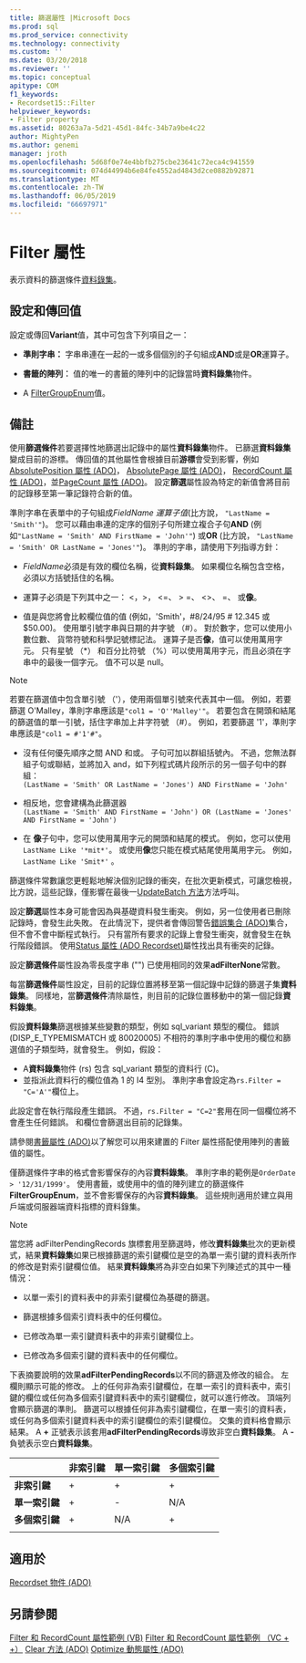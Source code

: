 ```yaml
---
title: 篩選屬性 |Microsoft Docs
ms.prod: sql
ms.prod_service: connectivity
ms.technology: connectivity
ms.custom: ''
ms.date: 03/20/2018
ms.reviewer: ''
ms.topic: conceptual
apitype: COM
f1_keywords:
- Recordset15::Filter
helpviewer_keywords:
- Filter property
ms.assetid: 80263a7a-5d21-45d1-84fc-34b7a9be4c22
author: MightyPen
ms.author: genemi
manager: jroth
ms.openlocfilehash: 5d68f0e74e4bbfb275cbe23641c72eca4c941559
ms.sourcegitcommit: 074d44994b6e84fe4552ad4843d2ce0882b92871
ms.translationtype: MT
ms.contentlocale: zh-TW
ms.lasthandoff: 06/05/2019
ms.locfileid: "66697971"
---
```

# <a name="filter-property"></a>Filter 屬性
表示資料的篩選條件[資料錄集](../../../ado/reference/ado-api/recordset-object-ado.md)。  
  
## <a name="settings-and-return-values"></a>設定和傳回值

設定或傳回**Variant**值，其中可包含下列項目之一：  
  
-   **準則字串：** 字串串連在一起的一或多個個別的子句組成**AND**或是**OR**運算子。  
  
-   **書籤的陣列︰** 值的唯一的書籤的陣列中的記錄當時**資料錄集**物件。  
  
-   A [FilterGroupEnum](../../../ado/reference/ado-api/filtergroupenum.md)值。  
  
## <a name="remarks"></a>備註

使用**篩選條件**若要選擇性地篩選出記錄中的屬性**資料錄集**物件。 已篩選**資料錄集**變成目前的游標。 傳回值的其他屬性會根據目前**游標**會受到影響，例如[AbsolutePosition 屬性 (ADO)](../../../ado/reference/ado-api/absoluteposition-property-ado.md)， [AbsolutePage 屬性 (ADO)](../../../ado/reference/ado-api/absolutepage-property-ado.md)， [RecordCount 屬性 (ADO)](../../../ado/reference/ado-api/recordcount-property-ado.md)，並[PageCount 屬性 (ADO)](../../../ado/reference/ado-api/pagecount-property-ado.md)。 設定**篩選**屬性設為特定的新值會將目前的記錄移至第一筆記錄符合新的值。
  
準則字串在表單中的子句組成*FieldName 運算子值*(比方說， `"LastName = 'Smith'"`)。 您可以藉由串連的定序的個別子句所建立複合子句**AND** (例如`"LastName = 'Smith' AND FirstName = 'John'"`) 或**OR** (比方說， `"LastName = 'Smith' OR LastName = 'Jones'"`)。 準則的字串，請使用下列指導方針：

-   *FieldName*必須是有效的欄位名稱，從**資料錄集**。 如果欄位名稱包含空格，必須以方括號括住的名稱。  
  
-   運算子必須是下列其中之一： \<，>， \<=、 > =、 <>、 =、 或**像**。  
  
-   值是與您將會比較欄位值的值 (例如，'Smith'，#8/24/95 # 12.345 或 $50.00)。 使用單引號字串與日期的井字號 （#）。 對於數字，您可以使用小數位數、 貨幣符號和科學記號標記法。 運算子是否**像**，值可以使用萬用字元。 只有星號 （*） 和百分比符號 （%）可以使用萬用字元，而且必須在字串中的最後一個字元。 值不可以是 null。  
  
> [!NOTE]
>  若要在篩選值中包含單引號 （'），使用兩個單引號來代表其中一個。 例如，若要篩選 O'Malley，準則字串應該是`"col1 = 'O''Malley'"`。 若要包含在開頭和結尾的篩選值的單一引號，括住字串加上井字符號 （#）。 例如，若要篩選 '1'，準則字串應該是`"col1 = #'1'#"`。  
  
-   沒有任何優先順序之間 AND 和或。 子句可加以群組括號內。 不過，您無法群組子句或聯結，並將加入 and，如下列程式碼片段所示的另一個子句中的群組：  
 `(LastName = 'Smith' OR LastName = 'Jones') AND FirstName = 'John'`  
  
-   相反地，您會建構為此篩選器  
 `(LastName = 'Smith' AND FirstName = 'John') OR (LastName = 'Jones' AND FirstName = 'John')`  
  
-   在 **像**子句中，您可以使用萬用字元的開頭和結尾的模式。 例如，您可以使用`LastName Like '*mit*'`。 或使用**像**您只能在模式結尾使用萬用字元。 例如， `LastName Like 'Smit*'` 。  
  
 篩選條件常數讓您更輕鬆地解決個別記錄的衝突，在批次更新模式，可讓您檢視，比方說，這些記錄，僅影響在最後一[UpdateBatch 方法](../../../ado/reference/ado-api/updatebatch-method.md)方法呼叫。  
  
設定**篩選**屬性本身可能會因為與基礎資料發生衝突。 例如，另一位使用者已刪除記錄時，會發生此失敗。 在此情況下，提供者會傳回警告[錯誤集合 (ADO)](../../../ado/reference/ado-api/errors-collection-ado.md)集合，但不會不會中斷程式執行。 只有當所有要求的記錄上會發生衝突，就會發生在執行階段錯誤。 使用[Status 屬性 (ADO Recordset)](../../../ado/reference/ado-api/status-property-ado-recordset.md)屬性找出具有衝突的記錄。  
  
設定**篩選條件**屬性設為零長度字串 ("") 已使用相同的效果**adFilterNone**常數。
  
每當**篩選條件**屬性設定，目前的記錄位置將移至第一個記錄中記錄的篩選子集**資料錄集**。 同樣地，當**篩選條件**清除屬性，則目前的記錄位置移動中的第一個記錄**資料錄集**。

假設**資料錄集**篩選根據某些變數的類型，例如 sql_variant 類型的欄位。 錯誤 (DISP_E_TYPEMISMATCH 或 80020005) 不相符的準則字串中使用的欄位和篩選值的子類型時，就會發生。 例如，假設：

- A**資料錄集**物件 (rs) 包含 sql_variant 類型的資料行 (C)。
- 並指派此資料行的欄位值為 1 的 I4 型別。 準則字串會設定為`rs.Filter = "C='A'"`欄位上。

此設定會在執行階段產生錯誤。 不過，`rs.Filter = "C=2"`套用在同一個欄位將不會產生任何錯誤。 和欄位會篩選出目前的記錄集。

請參閱[書籤屬性 (ADO)](../../../ado/reference/ado-api/bookmark-property-ado.md)以了解您可以用來建置的 Filter 屬性搭配使用陣列的書籤值的屬性。

僅篩選條件字串的格式會影響保存的內容**資料錄集**。 準則字串的範例是`OrderDate > '12/31/1999'`。 使用書籤，或使用中的值的陣列建立的篩選條件**FilterGroupEnum**，並不會影響保存的內容**資料錄集**。 這些規則適用於建立與用戶端或伺服器端資料指標的資料錄集。
  
> [!NOTE]
>  當您將 adFilterPendingRecords 旗標套用至篩選時，修改**資料錄集**批次的更新模式，結果**資料錄集**如果已根據篩選的索引鍵欄位是空的為單一索引鍵的資料表所作的修改是對索引鍵欄位值。 結果**資料錄集**將為非空白如果下列陳述式的其中一種情況：  
  
-   以單一索引的資料表中的非索引鍵欄位為基礎的篩選。  
  
-   篩選根據多個索引資料表中的任何欄位。  
  
-   已修改為單一索引鍵資料表中的非索引鍵欄位上。  
  
-   已修改為多個索引鍵的資料表中的任何欄位。  
  
下表摘要說明的效果**adFilterPendingRecords**以不同的篩選及修改的組合。 左欄則顯示可能的修改。 上的任何非為索引鍵欄位，在單一索引的資料表中，索引鍵的欄位或任何為多個索引鍵資料表中的索引鍵欄位，就可以進行修改。 頂端列會顯示篩選的準則。 篩選可以根據任何非為索引鍵欄位，在單一索引的資料表，或任何為多個索引鍵資料表中的索引鍵欄位的索引鍵欄位。 交集的資料格會顯示結果。 A **+** 正號表示該套用**adFilterPendingRecords**導致非空白**資料錄集**。 A **-** 負號表示空白**資料錄集**。  
  
||非索引鍵|單一索引鍵|多個索引鍵|
|-|--------------|----------------|-------------------|
|**非索引鍵**|+|+|+|
|**單一索引鍵**|+|-|N/A|
|**多個索引鍵**|+|N/A|+|
|||||
  
## <a name="applies-to"></a>適用於

[Recordset 物件 (ADO)](../../../ado/reference/ado-api/recordset-object-ado.md)  
  
## <a name="see-also"></a>另請參閱

[Filter 和 RecordCount 屬性範例 (VB)](../../../ado/reference/ado-api/filter-and-recordcount-properties-example-vb.md)
[Filter 和 RecordCount 屬性範例 （VC + +）](../../../ado/reference/ado-api/filter-and-recordcount-properties-example-vc.md)
[Clear 方法 (ADO)](../../../ado/reference/ado-api/clear-method-ado.md) 
[Optimize 動態屬性 (ADO)](../../../ado/reference/ado-api/optimize-property-dynamic-ado.md)
